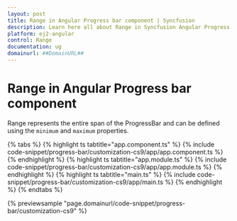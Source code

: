 ```yaml
---
layout: post
title: Range in Angular Progress bar component | Syncfusion
description: Learn here all about Range in Syncfusion Angular Progress bar component of Syncfusion Essential JS 2 and more.
platform: ej2-angular
control: Range 
documentation: ug
domainurl: ##DomainURL##
---
```


# Range in Angular Progress bar component

<!-- markdownlint-disable MD033 -->

Range represents the entire span of the ProgressBar and can be defined using the `minimum` and `maximum` properties.

{% tabs %}
{% highlight ts tabtitle="app.component.ts" %}
{% include code-snippet/progress-bar/customization-cs9/app/app.component.ts %}
{% endhighlight %}
{% highlight ts tabtitle="app.module.ts" %}
{% include code-snippet/progress-bar/customization-cs9/app/app.module.ts %}
{% endhighlight %}
{% highlight ts tabtitle="main.ts" %}
{% include code-snippet/progress-bar/customization-cs9/app/main.ts %}
{% endhighlight %}
{% endtabs %}
  
{% previewsample "page.domainurl/code-snippet/progress-bar/customization-cs9" %}